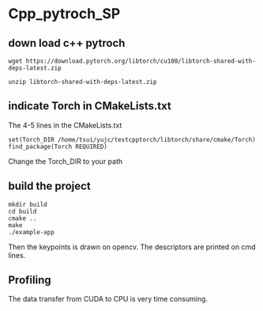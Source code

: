 # Cpp_pytroch_SP

## down load c++ pytroch
```
wget https://download.pytorch.org/libtorch/cu100/libtorch-shared-with-deps-latest.zip

unzip libtorch-shared-with-deps-latest.zip
```

## indicate Torch in CMakeLists.txt

The 4-5 lines in the CMakeLists.txt

```
set(Torch_DIR /home/tsui/yujc/testcpptorch/libtorch/share/cmake/Torch)
find_package(Torch REQUIRED)
```

Change the Torch\_DIR to your path

## build the project

```
mkdir build
cd build
cmake ..
make
./example-app
```

Then the keypoints is drawn on opencv. The descriptors are printed on cmd lines.

## Profiling

The data transfer from CUDA to CPU is very time consuming.